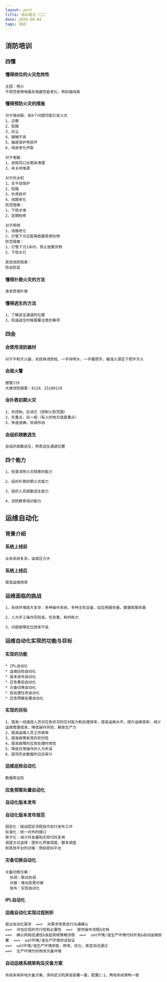 ```yaml
---
layout: post
title: 培训笔记（二）
date: 2020-08-04
tags: 培训
---
```


## 消防培训
### 四懂
#### 懂得岗位的火灾危险性
```
主因：明火
不规范使用电器及电器性能老化，例如插线板
```
#### 懂得预防火灾的措施
```
对于插线板，有6个问题可能引发火灾
1、过载
2、短路
3、灰尘
4、接触不良
5、插座保护壳损坏
6、线皮老化开裂
```

```
对于电脑
1、进排风口长期未清理
2、未关闭电源
```

```
对于饮水机
1、无干烧保护
2、短路
3、外壳损坏
4、线路老化
防范措施：
1、下班关电
2、定期检修
```

```
对于照明
1、线路老化
2、灯管下方近距离放置易燃杂物
防范措施：
1、灯管下方1米内，禁止放置货物
2、下班关灯
```

```
其他消防隐患：
防虫防鼠
```

#### 懂得扑救火灾的方法
```
谁发现谁扑救
```

#### 懂得逃生的方法
```
1、了解逃生通道的位置
2、知道逃生时候需要注意的事项
```

### 四会
#### 会使用消防器材
```
对于干粉灭火器，先拔掉消防栓，一手持喷头，一手握把手，瞄准火源压下把手灭火
```
#### 会报火警
```
报警119
大楼消防报警：8119、25188119
```
#### 会扑救初期火灾
```
1、先控制，后消灭（控制火势范围）
2、先重点，后一般（有人的地方就是重点）
3、快速准确，协调作战
```
#### 会组织疏散逃生
```
会组织疏散逃生，熟悉逃生通道位置
```

### 四个能力
```
1、检查消除火灾隐患的能力

2、组织扑救初期火灾能力

3、组织人员疏散逃生能力

4、消防教育培训能力

```

## 运维自动化
### 背景介绍
#### 系统上线前
```
业务系统复杂，运维压力大
```
#### 系统上线后
```
提高运维效率
```

### 运维面临的挑战
```
1、系统环境庞大复杂：多种操作系统，多种主机设备，如应用服务器，数据库服务器

2、人为手工操作风险高，任务重，耗时耗力

3、问题故障定位效率不高
```
### 运维自动化实现的功能与目标

#### 实现的功能
```
* IPL自动化
* 运维巡检自动化
* 版本发布自动化
* 应急重启自动化
* 灾备切换自动化
* 批处理任务自动化
* 应急预案处置自动化
```
#### 实现的目标
```
1、提高一线值班人员对应急状况的应对能力和处理效率，提高运维水平，提升运维效率，减少运维管理成本，降低操作风险，解放生产力
2、提高运维人员工作效率
3、提高故障发现的实时性
4、提高故障的应急处理时效性
5、降低日常操作的人为失误
6、提供历史数据的日后审计
```
#### 运维巡检自动化
```
数据库巡检
```

#### 应急预案处置自动化

#### 自动化版本发布

#### 自动化版本发布规范
```
固定化：暗战固定流程指令执行发布工作
标准化：统一对外的接口
原子化：减少开发量和实现代码复用
调度方式选择：图形化界面调度、脚本调度
和其他平台的对接：例如密码平台
```

#### 灾备切换自动化 
```
灾备切换方案：
  协调：联动协调
  对接：推动变更对接
  发布：实现自动化 
```
#### IPL自动化

#### 运维自动化实现过程剖析
```
提出自动化需求  ==>  对需求场景进行沟通确认  
==>  评估实现的可行性和必要性  ==>  提供操作流程&文档  
==>  确认网络连通性&发起网络策略流程  ==>  uat环境/准生产环境代码开发&自动运维部署  ==>  uat环境/准生产环境测试验证  
==>  uat环境/准生产环境排查、修改、优化，直至测试通过  
==>  生产环境代码修改灾备环境
```

#### 自动运维系统架构及灾备方案
```
系统采用异地灾备方案，深圳武汉机房各部署一套，配置1:1，两地系统架构一致
```



















